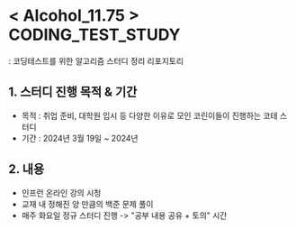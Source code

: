 # < Alcohol_11.75 > CODING_TEST_STUDY
: 코딩테스트를 위한 알고리즘 스터디 정리 리포지토리


## 1. 스터디 진행 목적 & 기간

- 목적 : 취업 준비, 대학원 입시 등 다양한 이유로 모인 코린이들이 진행하는 코테 스터디
- 기간 : 2024년 3월 19일 ~ 2024년

 

## 2. 내용

- 인프런 온라인 강의 시청
- 교재 내 정해진 양 만큼의 백준 문제 풀이
- 매주 화요일 정규 스터디 진행 -> "공부 내용 공유 + 토의" 시간



